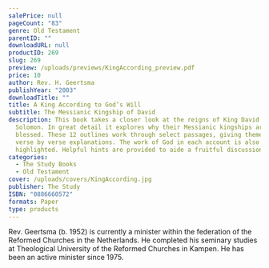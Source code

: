 ```yaml
---
salePrice: null
pageCount: "83"
genre: Old Testament
parentID: ""
downloadURL: null
productID: 269
slug: 269
preview: /uploads/previews/KingAccording_preview.pdf
price: 10
author: Rev. H. Geertsma
publishYear: "2003"
downloadTitle: ""
title: A King According to God’s Will
subtitle: The Messianic Kingship of David
description: This book takes a closer look at the reigns of King David and King
  Solomon. In great detail it explores why their Messianic kingships are
  blessed. These 12 outlines work through select passages, giving themes and
  verse by verse explanations. The work of God in each account is also
  highlighted. Helpful hints are provided to aide a fruitful discussion.
categories:
  - The Study Books
  - Old Testament
cover: /uploads/covers/KingAccording.jpg
publisher: The Study
ISBN: "0886660572"
formats: Paper
type: products
---
```

Rev. Geertsma (b. 1952) is currently a minister within the federation of the Reformed Churches in the Netherlands. He completed his seminary studies at Theological University of the Reformed Churches in Kampen. He has been an active minister since 1975.